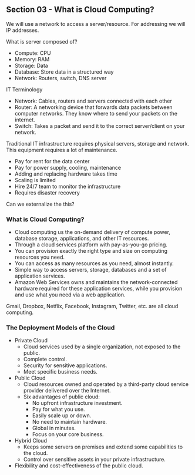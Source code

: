 ## Section 03 - What is Cloud Computing?

We will use a network to access a server/resource. For addressing we will IP addresses.

What is server composed of?

- Compute: CPU
- Memory: RAM
- Storage: Data
- Database: Store data in a structured way
- Network: Routers, switch, DNS server

IT Terminology

- Network: Cables, routers and servers connected with each other
- Router: A networking device that forwards data packets between computer networks. They know where to send your packets on the internet.
- Switch: Takes a packet and send it to the correct server/client on your network.

Traditional IT infrastructure requires physical servers, storage and network. This equipment requires a lot of maintenance.

- Pay for rent for the data center
- Pay for power supply, cooling, maintenance
- Adding and replacing hardware takes time
- Scaling is limited
- Hire 24/7 team to monitor the infrastructure
- Requires disaster recovery

Can we externalize the this?

### What is Cloud Computing?

- Cloud computing us the on-demand delivery of compute power, database storage, applications, and other IT resources.
- Through a cloud services platform with pay-as-you-go pricing.
- You can provision exactly the right type and size on computing resources you need.
- You can access as many resources as you need, almost instantly.
- Simple way to access servers, storage, databases and a set of application services.
- Amazon Web Services owns and maintains the network-connected hardware required for these application services, while you provision and use what you need via a web application.

Gmail, Dropbox, Netflix, Facebook, Instagram, Twitter, etc. are all cloud computing.

### The Deployment Models of the Cloud

- Private Cloud
  - Cloud services used by a single organization, not exposed to the public.
  - Complete control.
  - Security for sensitive applications.
  - Meet specific business needs.
- Public Cloud
  - Cloud resources owned and operated by a third-party cloud service provider delivered over the Internet.
  - Six advantages of public cloud:
    - No upfront infrastructure investment.
    - Pay for what you use.
    - Easily scale up or down.
    - No need to maintain hardware.
    - Global in minutes.
    - Focus on your core business.
- Hybrid Cloud
  - Keeps some servers on premises and extend some capabilities to the cloud.
  - Control over sensitive assets in your private infrastructure.
- Flexibility and cost-effectiveness of the public cloud.

